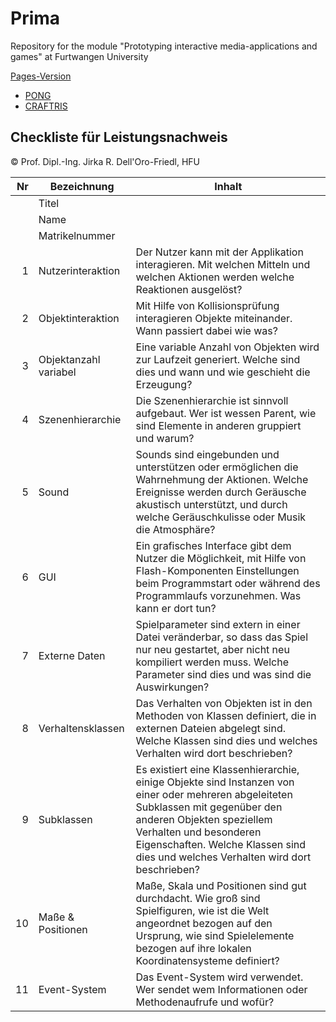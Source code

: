 # Prima
Repository for the module "Prototyping interactive media-applications and games" at Furtwangen University

[Pages-Version](https://jirkadelloro.github.io/Prima/)

- [PONG](https://jirkadelloro.github.io/Prima/L06_PongFinal/Main.html)
- [CRAFTRIS](https://jirkadelloro.github.io/Prima/L13_Craftris)


## Checkliste für Leistungsnachweis
© Prof. Dipl.-Ing. Jirka R. Dell'Oro-Friedl, HFU

| Nr | Bezeichnung           | Inhalt                                                                                                                                                                                                                                                                         |
|---:|-----------------------|--------------------------------------------------------------------------------------------------------------------------------------------------------------------------------------------------------------------------------------------------------------------------------|
|    | Titel                 |
|    | Name                  |
|    | Matrikelnummer        |
|  1 | Nutzerinteraktion     | Der Nutzer kann mit der Applikation interagieren. Mit welchen Mitteln und welchen Aktionen werden welche Reaktionen ausgelöst?                                                                                                                                                 |
|  2 | Objektinteraktion     | Mit Hilfe von Kollisionsprüfung interagieren Objekte miteinander. Wann passiert dabei wie was?                                                                                                                                                                                 |
|  3 | Objektanzahl variabel | Eine variable Anzahl von Objekten wird zur Laufzeit generiert. Welche sind dies und wann und wie geschieht die Erzeugung?                                                                                                                                                      |
|  4 | Szenenhierarchie      | Die Szenenhierarchie ist sinnvoll aufgebaut. Wer ist wessen Parent, wie sind Elemente in anderen gruppiert und warum?                                                                                                                                                          |
|  5 | Sound                 | Sounds sind eingebunden und unterstützen oder ermöglichen die Wahrnehmung der Aktionen. Welche Ereignisse werden durch Geräusche akustisch unterstützt, und durch welche Geräuschkulisse oder Musik die Atmosphäre?                                                            |
|  6 | GUI                   | Ein grafisches Interface gibt dem Nutzer die Möglichkeit, mit Hilfe von Flash-Komponenten Einstellungen beim Programmstart oder während des Programmlaufs vorzunehmen. Was kann er dort tun?                                                                                   |
|  7 | Externe Daten         | Spielparameter sind extern in einer Datei veränderbar, so dass das Spiel nur neu gestartet, aber nicht neu kompiliert werden muss. Welche Parameter sind dies und was sind die Auswirkungen?                                                                                   |
|  8 | Verhaltensklassen     | Das Verhalten von Objekten ist in den Methoden von Klassen definiert, die in externen Dateien abgelegt sind. Welche Klassen sind dies und welches Verhalten wird dort beschrieben?                                                                                             |
|  9 | Subklassen            | Es existiert eine Klassenhierarchie, einige Objekte sind Instanzen von einer oder mehreren abgeleiteten Subklassen mit gegenüber den anderen Objekten speziellem Verhalten und besonderen Eigenschaften. Welche Klassen sind dies und welches Verhalten wird dort beschrieben? |
| 10 | Maße & Positionen     | Maße, Skala und Positionen sind gut durchdacht. Wie groß sind Spielfiguren, wie ist die Welt angeordnet bezogen auf den Ursprung, wie sind Spielelemente bezogen auf ihre lokalen Koordinatensysteme definiert?                                                                |
| 11 | Event-System          | Das Event-System wird verwendet. Wer sendet wem Informationen oder Methodenaufrufe und wofür?                                                                                                                                                                                  |

